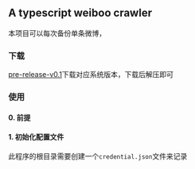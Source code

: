 ## A typescript weiboo crawler
本项目可以每次备份单条微博，
### 下载
[pre-release-v0.1](https://github.com/Combo819/weiboCrawlerRxdb/releases)下载对应系统版本，下载后解压即可
### 使用
#### 0. 前提
#### 1. 初始化配置文件
此程序的根目录需要创建一个`credential.json`文件来记录